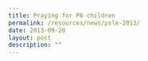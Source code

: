 ```yaml
---
title: Praying for P6 children
permalink: /resources/news/psle-2013/
date: 2013-09-20
layout: post
description: ""
---
```

